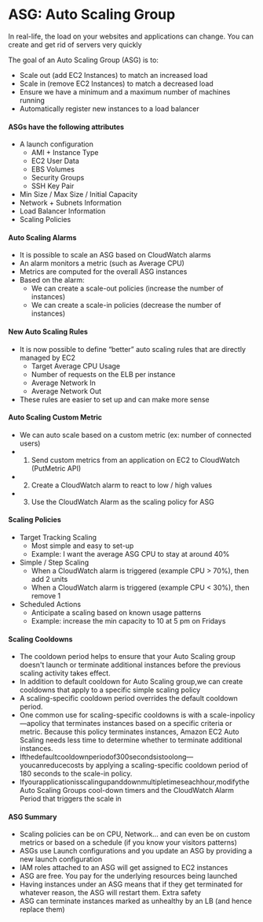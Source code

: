 # ASG: Auto Scaling Group

In real-life, the load on your websites and applications can change. You can create and get rid of servers very quickly

The goal of an Auto Scaling Group (ASG) is to:
* Scale out (add EC2 Instances) to match an increased load
* Scale in (remove EC2 Instances) to match a decreased load
* Ensure we have a minimum and a maximum number of machines running
* Automatically register new instances to a load balancer

#### ASGs have the following attributes
* A launch configuration
    * AMI + Instance Type
    * EC2 User Data
    * EBS Volumes
    * Security Groups
    * SSH Key Pair
* Min Size / Max Size / Initial Capacity
* Network + Subnets Information
* Load Balancer Information
* Scaling Policies

#### Auto Scaling Alarms
* It is possible to scale an ASG based on CloudWatch alarms
* An alarm monitors a metric (such as Average CPU)
* Metrics are computed for the overall ASG instances
* Based on the alarm:
    * We can create a scale-out policies (increase the number of instances)
    * We can create a scale-in policies (decrease the number of instances)

#### New Auto Scaling Rules
* It is now possible to define “better” auto scaling rules that are directly managed by EC2
    * Target Average CPU Usage
    * Number of requests on the ELB per instance
    * Average Network In
    * Average Network Out
* These rules are easier to set up and can make more sense

#### Auto Scaling Custom Metric
* We can auto scale based on a custom metric (ex: number of connected users)
* 1. Send custom metrics from an application on EC2 to CloudWatch (PutMetric API)
* 2. Create a CloudWatch alarm to react to low / high values
* 3. Use the CloudWatch Alarm as the scaling policy for ASG

#### Scaling Policies
- Target Tracking Scaling
	- Most simple and easy to set-up
	- Example: I want the average ASG CPU to stay at around 40%
-  Simple / Step Scaling
	- When a CloudWatch alarm is triggered (example CPU > 70%), then add 2 units 
	- When a CloudWatch alarm is triggered (example CPU < 30%), then remove 1
- Scheduled Actions
	- Anticipate a scaling based on known usage patterns
	- Example: increase the min capacity to 10 at 5 pm on Fridays
	
#### Scaling Cooldowns
- The cooldown period helps to ensure that your Auto Scaling group doesn't launch or terminate additional instances before the previous scaling activity takes effect.
- In addition to default cooldown for Auto Scaling group,we can create cooldowns that apply to a specific simple scaling policy
- A scaling-specific cooldown period overrides the default cooldown period.
- One common use for scaling-specific cooldowns is with a scale-inpolicy—apolicy that terminates instances based on a specific criteria or metric. Because this policy terminates instances, Amazon EC2 Auto Scaling needs less time to determine whether to terminate additional instances.
- Ifthedefaultcooldownperiodof300secondsistoolong—youcanreducecosts by applying a scaling-specific cooldown period of 180 seconds to the scale-in policy.
- Ifyourapplicationisscalingupanddownmultipletimeseachhour,modifythe Auto Scaling Groups cool-down timers and the CloudWatch Alarm Period that triggers the scale in

#### ASG Summary
* Scaling policies can be on CPU, Network… and can even be on custom metrics or based on a schedule (if you know your visitors patterns)
* ASGs use Launch configurations and you update an ASG by providing a new launch configuration
* IAM roles attached to an ASG will get assigned to EC2 instances
* ASG are free. You pay for the underlying resources being launched
* Having instances under an ASG means that if they get terminated for whatever reason, the ASG will restart them. Extra safety
* ASG can terminate instances marked as unhealthy by an LB (and hence replace them)
